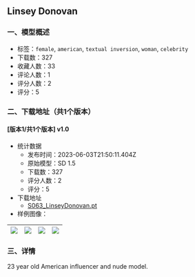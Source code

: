 ## Linsey Donovan
### 一、模型概述

- 标签：`female`, `american`, `textual inversion`, `woman`, `celebrity`
- 下载数：327
- 收藏人数：33
- 评论人数：1
- 评分人数：2
- 评分：5

### 二、下载地址（共1个版本）

#### [版本1/共1个版本] v1.0

- 统计数据
  - 发布时间：2023-06-03T21:50:11.404Z
  - 原始模型：SD 1.5
  - 下载数：327
  - 评分人数：2
  - 评分：5
- 下载地址
  - [S063_LinseyDonovan.pt](https://civitai.com/api/download/models/88556)
- 样例图像：

| <img src="https://image.civitai.com/xG1nkqKTMzGDvpLrqFT7WA/8baf8a6f-85e6-4c40-8566-dcc800440fa4/width=450/1020216.jpeg" /> | <img src="https://image.civitai.com/xG1nkqKTMzGDvpLrqFT7WA/4f646982-158e-48d6-8ce9-6152ab2bec57/width=450/1020218.jpeg" /> | <img src="https://image.civitai.com/xG1nkqKTMzGDvpLrqFT7WA/cbdf6574-e981-49bc-a2bb-96e500bcfa6c/width=450/1020221.jpeg" /> | <img src="https://image.civitai.com/xG1nkqKTMzGDvpLrqFT7WA/77e636ce-b432-438d-92de-eb9acc9fc847/width=450/1020226.jpeg" /> |
| ---- | ---- | ---- | ---- |


### 三、详情
<p>23 year old American influencer and nude model.</p>